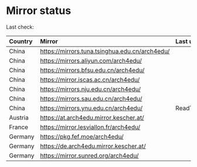 <script src="./time.js"></script>
# Mirror status
Last check: <script type="text/javascript">localize(1697181376.1902585);</script>

|Country|Mirror|Last update|
|:------|:-----|:----------|
|China|https://mirrors.tuna.tsinghua.edu.cn/arch4edu/|<script type="text/javascript">localize(1697178919);</script>|
|China|https://mirrors.aliyun.com/arch4edu/|<script type="text/javascript">localize(1697135507);</script>|
|China|https://mirrors.bfsu.edu.cn/arch4edu/|<script type="text/javascript">localize(1697135507);</script>|
|China|https://mirror.iscas.ac.cn/arch4edu/|<script type="text/javascript">localize(1697135507);</script>|
|China|https://mirrors.nju.edu.cn/arch4edu/|<script type="text/javascript">localize(1697135507);</script>|
|China|https://mirrors.sau.edu.cn/arch4edu/|<script type="text/javascript">localize(1697135507);</script>|
|China|https://mirrors.ynu.edu.cn/arch4edu/|ReadTimeout|
|Austria|https://at.arch4edu.mirror.kescher.at/|<script type="text/javascript">localize(1697178919);</script>|
|France|https://mirror.lesviallon.fr/arch4edu/|<script type="text/javascript">localize(1697135507);</script>|
|Germany|https://pkg.fef.moe/arch4edu/|<script type="text/javascript">localize(1697178919);</script>|
|Germany|https://de.arch4edu.mirror.kescher.at/|<script type="text/javascript">localize(1697178919);</script>|
|Germany|https://mirror.sunred.org/arch4edu/|<script type="text/javascript">localize(1697178919);</script>|

<script src="./tablefilter/tablefilter.js"></script>
<script src="./table.js"></script>
